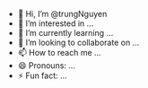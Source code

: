 - 👋 Hi, I’m @trungNguyen
- 👀 I’m interested in ...
- 🌱 I’m currently learning ...
- 💞️ I’m looking to collaborate on ...
- 📫 How to reach me ...
- 😄 Pronouns: ...
- ⚡ Fun fact: ...

<!---
chaulencl/chaulencl is a ✨ special ✨ repository because its `README.md` (this file) appears on your GitHub profile.
You can click the Preview link to take a look at your changes.
--->
